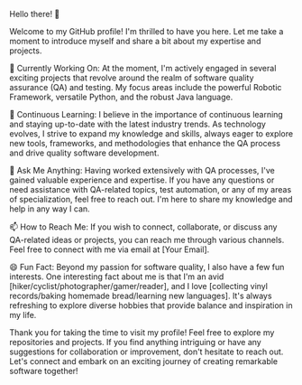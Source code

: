 Hello there! 👋

Welcome to my GitHub profile! I'm thrilled to have you here. Let me take a moment to introduce myself and share a bit about my expertise and projects.

🔭 Currently Working On: At the moment, I'm actively engaged in several exciting projects that revolve around the realm of software quality assurance (QA) and testing. My focus areas include the powerful Robotic Framework, versatile Python, and the robust Java language.

🌱 Continuous Learning: I believe in the importance of continuous learning and staying up-to-date with the latest industry trends. As technology evolves, I strive to expand my knowledge and skills, always eager to explore new tools, frameworks, and methodologies that enhance the QA process and drive quality software development.

💬 Ask Me Anything: Having worked extensively with QA processes, I've gained valuable experience and expertise. If you have any questions or need assistance with QA-related topics, test automation, or any of my areas of specialization, feel free to reach out. I'm here to share my knowledge and help in any way I can.

📫 How to Reach Me: If you wish to connect, collaborate, or discuss any QA-related ideas or projects, you can reach me through various channels. Feel free to connect with me via email at [Your Email].

😄 Fun Fact: Beyond my passion for software quality, I also have a few fun interests. One interesting fact about me is that I'm an avid [hiker/cyclist/photographer/gamer/reader], and I love [collecting vinyl records/baking homemade bread/learning new languages]. It's always refreshing to explore diverse hobbies that provide balance and inspiration in my life.

Thank you for taking the time to visit my profile! Feel free to explore my repositories and projects. If you find anything intriguing or have any suggestions for collaboration or improvement, don't hesitate to reach out. Let's connect and embark on an exciting journey of creating remarkable software together!
